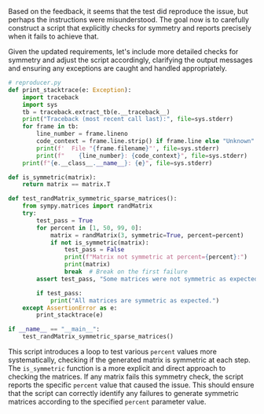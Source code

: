 Based on the feedback, it seems that the test did reproduce the issue, but perhaps the instructions were misunderstood. The goal now is to carefully construct a script that explicitly checks for symmetry and reports precisely when it fails to achieve that.

Given the updated requirements, let's include more detailed checks for symmetry and adjust the script accordingly, clarifying the output messages and ensuring any exceptions are caught and handled appropriately.

```python
# reproducer.py
def print_stacktrace(e: Exception):
    import traceback
    import sys
    tb = traceback.extract_tb(e.__traceback__)
    print("Traceback (most recent call last):", file=sys.stderr)
    for frame in tb:
        line_number = frame.lineno
        code_context = frame.line.strip() if frame.line else "Unknown"
        print(f'  File "{frame.filename}"', file=sys.stderr)
        print(f"    {line_number}: {code_context}", file=sys.stderr)
    print(f"{e.__class__.__name__}: {e}", file=sys.stderr)

def is_symmetric(matrix):
    return matrix == matrix.T

def test_randMatrix_symmetric_sparse_matrices():
    from sympy.matrices import randMatrix
    try:
        test_pass = True
        for percent in [1, 50, 99, 0]:
            matrix = randMatrix(3, symmetric=True, percent=percent)
            if not is_symmetric(matrix):
                test_pass = False
                print(f"Matrix not symmetric at percent={percent}:")
                print(matrix)
                break  # Break on the first failure
        assert test_pass, "Some matrices were not symmetric as expected."

        if test_pass:
            print("All matrices are symmetric as expected.")
    except AssertionError as e:
        print_stacktrace(e)

if __name__ == "__main__":
    test_randMatrix_symmetric_sparse_matrices()
```

This script introduces a loop to test various `percent` values more systematically, checking if the generated matrix is symmetric at each step. The `is_symmetric` function is a more explicit and direct approach to checking the matrices. If any matrix fails this symmetry check, the script reports the specific `percent` value that caused the issue. This should ensure that the script can correctly identify any failures to generate symmetric matrices according to the specified `percent` parameter value.